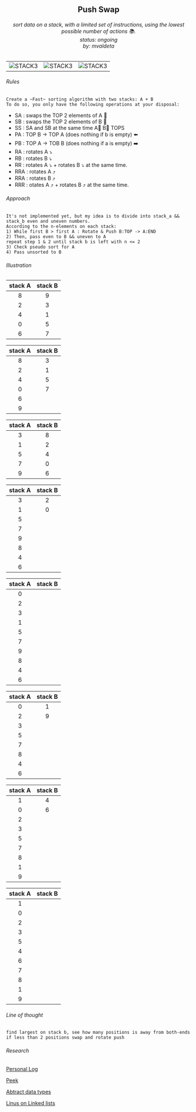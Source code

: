 <h2 align="center">
Push Swap

</h2>
<h6 align="center">
sort data on a stack, with a limited set of instructions,  
using the lowest possible number of actions 📚. 
<br>
status: ongoing
<br>
by: mvaldeta
</h6>

<h2>
</h2>

|  |  |  |
|:---------:|:---------:|:---------:|
|![STACK3](https://64.media.tumblr.com/ac866c7d72f6f3a3958ae1a238038d88/tumblr_nyaxxsIIaQ1qblxj7o7_400.gifv)|![STACK3](https://64.media.tumblr.com/bcf49029014e8bbecf72e9c4a4ab6337/tumblr_nyaxxsIIaQ1qblxj7o3_400.gifv)|![STACK3](https://64.media.tumblr.com/84fbd5ff5b0a41347f7ad9de95dd534e/tumblr_nyaxxsIIaQ1qblxj7o10_400.gifv)|

###### Rules  
```
Create a ~Fast~ sorting algorithm with two stacks: A + B  
To do so, you only have the following operations at your disposal:  
```
- SA : swaps the TOP 2 elements of A 🔄    
- SB : swaps the TOP 2 elements of B 🔄    
- SS : SA and SB at the same time  A🔄 B🔄 TOPS
- PA : TOP B -> TOP A (does nothing if b is empty) ⬅️
- PB : TOP A -> TOB B (does nothing if a is empty) ➡️
- RA : rotates A ⤵️
- RB : rotates B ⤵️ 
- RR : rotates A ⤵️ + rotates B ⤵️ at the same time.
- RRA : rotates A ⤴️ 
- RRA : rotates B ⤴️  
- RRR : otates A ⤴️ + rotates B ⤴️ at the same time.  

###### Approach  
```
It's not implemented yet, but my idea is to divide into stack_a && stack_b even and uneven numbers. 
According to the n-elements on each stack:  
1) While first B > first A : Rotate & Push B:TOP -> A:END
2) Then, pass even to B && uneven to A
repeat step 1 & 2 until stack b is left with n <= 2
3) Check pseudo sort for A
4) Pass unsorted to B
```

###### Illustration 

| stack A | stack B |
|:---------:|:-----------------:|
| 8 | 9 |
| 2 | 3 |
| 4 | 1 |
| 0 | 5 |
| 6 | 7 |

| stack A | stack B |
|:---------:|:-----------------:|
| 8 | 3 |
| 2 | 1 |
| 4 | 5 |
| 0 | 7 |
| 6 |
| 9 |

| stack A | stack B |
|:---------:|:-----------------:|
| 3 | 8 |
| 1 | 2 |
| 5 | 4 |
| 7 | 0 |
| 9 | 6 |

| stack A | stack B |
|:---------:|:-----------------:|
| 3 | 2 |
| 1 | 0 |
| 5 |   |
| 7 |   |
| 9 |   |
| 8 |   |
| 4 |   |
| 6 |   |


| stack A | stack B |
|:---------:|:-----------------:|
| 0 |   |
| 2 |   |
| 3 |   |
| 1 |   |
| 5 |   |
| 7 |   |
| 9 |   |
| 8 |   |
| 4 |   |
| 6 |   |

| stack A | stack B |
|:---------:|:-----------------:|
| 0 | 1 |
| 2 | 9 |
| 3 |   |
| 5 |   |
| 7 |   |
| 8 |   |
| 4 |   |
| 6 |   |

| stack A | stack B |
|:---------:|:-----------------:|
| 1 | 4 |
| 0 | 6 |
| 2 |   |
| 3 |   |
| 5 |   |
| 7 |   |
| 8 |   |
| 1 |   |
| 9 |   |

| stack A | stack B |
|:---------:|:-----------------:|
| 1 |   |
| 0 |   |
| 2 |   |
| 3 |   |
| 5 |   |
| 4 |   |
| 6 |   |
| 7 |   |
| 8 |   |
| 1 |   |
| 9 |   |



###### Line of thought
```
find largest on stack b, see how many positions is away from both-ends
if less than 2 positions swap and rotate push
```

###### Research  

[Personal Log](https://docs.google.com/document/d/1BRx4uDb469BFj6pL2ozEluOIOzOkLMNUBLTMFMG50CU/edit?usp=sharing)  

[Peek](https://en.wikipedia.org/wiki/Peek_(data_type_operation))   

[Abtract data types](https://en.wikipedia.org/wiki/Abstract_data_type)

[Linus on Linked lists](https://github.com/mkirchner/linked-list-good-taste)  

